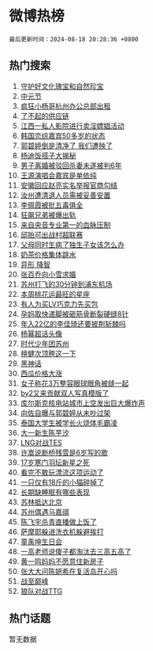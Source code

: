 # 微博热榜

`最后更新时间：2024-08-18 20:28:36 +0800`

## 热门搜索

1. [守护好文化瑰宝和自然珍宝](https://m.weibo.cn/search?containerid=100103type%3D1%26t%3D10%26q%3D%23%E5%AE%88%E6%8A%A4%E5%A5%BD%E6%96%87%E5%8C%96%E7%91%B0%E5%AE%9D%E5%92%8C%E8%87%AA%E7%84%B6%E7%8F%8D%E5%AE%9D%23&stream_entry_id=51&isnewpage=1&extparam=seat%3D1%26stream_entry_id%3D51%26c_type%3D51%26dgr%3D0%26cate%3D10103%26q%3D%2523%25E5%25AE%2588%25E6%258A%25A4%25E5%25A5%25BD%25E6%2596%2587%25E5%258C%2596%25E7%2591%25B0%25E5%25AE%259D%25E5%2592%258C%25E8%2587%25AA%25E7%2584%25B6%25E7%258F%258D%25E5%25AE%259D%2523%26pos%3D0%26filter_type%3Drealtimehot%26display_time%3D1723984115%26pre_seqid%3D1723984115466011227221)
1. [中元节](https://m.weibo.cn/search?containerid=100103type%3D1%26t%3D10%26q%3D%E4%B8%AD%E5%85%83%E8%8A%82&stream_entry_id=31&isnewpage=1&extparam=seat%3D1%26stream_entry_id%3D31%26band_rank%3D1%26dgr%3D0%26realpos%3D1%26pos%3D0%26filter_type%3Drealtimehot%26c_type%3D31%26lcate%3D5001%26q%3D%25E4%25B8%25AD%25E5%2585%2583%25E8%258A%2582%26cate%3D5001%26flag%3D16%26display_time%3D1723984115%26pre_seqid%3D1723984115466011227221)
1. [疯狂小杨哥杭州办公总部出租](https://m.weibo.cn/search?containerid=100103type%3D1%26t%3D10%26q%3D%23%E7%96%AF%E7%8B%82%E5%B0%8F%E6%9D%A8%E5%93%A5%E6%9D%AD%E5%B7%9E%E5%8A%9E%E5%85%AC%E6%80%BB%E9%83%A8%E5%87%BA%E7%A7%9F%23&stream_entry_id=31&isnewpage=1&extparam=seat%3D1%26stream_entry_id%3D31%26band_rank%3D2%26dgr%3D0%26realpos%3D2%26pos%3D1%26filter_type%3Drealtimehot%26c_type%3D31%26lcate%3D5001%26q%3D%2523%25E7%2596%25AF%25E7%258B%2582%25E5%25B0%258F%25E6%259D%25A8%25E5%2593%25A5%25E6%259D%25AD%25E5%25B7%259E%25E5%258A%259E%25E5%2585%25AC%25E6%2580%25BB%25E9%2583%25A8%25E5%2587%25BA%25E7%25A7%259F%2523%26cate%3D5001%26flag%3D2%26display_time%3D1723984115%26pre_seqid%3D1723984115466011227221)
1. [了不起的供应链](https://m.weibo.cn/search?containerid=100103type%3D1%26t%3D10%26q%3D%23%E4%BA%86%E4%B8%8D%E8%B5%B7%E7%9A%84%E4%BE%9B%E5%BA%94%E9%93%BE%23&stream_entry_id=31&isnewpage=1&extparam=seat%3D1%26stream_entry_id%3D31%26band_rank%3D3%26dgr%3D0%26realpos%3D3%26pos%3D2%26filter_type%3Drealtimehot%26c_type%3D31%26lcate%3D5001%26q%3D%2523%25E4%25BA%2586%25E4%25B8%258D%25E8%25B5%25B7%25E7%259A%2584%25E4%25BE%259B%25E5%25BA%2594%25E9%2593%25BE%2523%26cate%3D5001%26flag%3D0%26display_time%3D1723984115%26pre_seqid%3D1723984115466011227221)
1. [江西一私人影院进行卖淫嫖娼活动](https://m.weibo.cn/search?containerid=100103type%3D1%26t%3D10%26q%3D%23%E6%B1%9F%E8%A5%BF%E4%B8%80%E7%A7%81%E4%BA%BA%E5%BD%B1%E9%99%A2%E8%BF%9B%E8%A1%8C%E5%8D%96%E6%B7%AB%E5%AB%96%E5%A8%BC%E6%B4%BB%E5%8A%A8%23&stream_entry_id=31&isnewpage=1&extparam=seat%3D1%26stream_entry_id%3D31%26band_rank%3D4%26dgr%3D0%26realpos%3D4%26pos%3D3%26filter_type%3Drealtimehot%26c_type%3D31%26lcate%3D5001%26q%3D%2523%25E6%25B1%259F%25E8%25A5%25BF%25E4%25B8%2580%25E7%25A7%2581%25E4%25BA%25BA%25E5%25BD%25B1%25E9%2599%25A2%25E8%25BF%259B%25E8%25A1%258C%25E5%258D%2596%25E6%25B7%25AB%25E5%25AB%2596%25E5%25A8%25BC%25E6%25B4%25BB%25E5%258A%25A8%2523%26cate%3D5001%26flag%3D2%26display_time%3D1723984115%26pre_seqid%3D1723984115466011227221)
1. [韩国恋综嘉宾50多岁的状态](https://m.weibo.cn/search?containerid=100103type%3D1%26t%3D10%26q%3D%23%E9%9F%A9%E5%9B%BD%E6%81%8B%E7%BB%BC%E5%98%89%E5%AE%BE50%E5%A4%9A%E5%B2%81%E7%9A%84%E7%8A%B6%E6%80%81%23&stream_entry_id=31&isnewpage=1&extparam=seat%3D1%26stream_entry_id%3D31%26band_rank%3D5%26dgr%3D0%26realpos%3D5%26pos%3D4%26filter_type%3Drealtimehot%26c_type%3D31%26lcate%3D5001%26q%3D%2523%25E9%259F%25A9%25E5%259B%25BD%25E6%2581%258B%25E7%25BB%25BC%25E5%2598%2589%25E5%25AE%25BE50%25E5%25A4%259A%25E5%25B2%2581%25E7%259A%2584%25E7%258A%25B6%25E6%2580%2581%2523%26cate%3D5001%26flag%3D2%26display_time%3D1723984115%26pre_seqid%3D1723984115466011227221)
1. [郭碧婷倒是清净了 我们遭殃了](https://m.weibo.cn/search?containerid=100103type%3D1%26t%3D10%26q%3D%E9%83%AD%E7%A2%A7%E5%A9%B7%E5%80%92%E6%98%AF%E6%B8%85%E5%87%80%E4%BA%86+%E6%88%91%E4%BB%AC%E9%81%AD%E6%AE%83%E4%BA%86&stream_entry_id=31&isnewpage=1&extparam=seat%3D1%26stream_entry_id%3D31%26band_rank%3D6%26dgr%3D0%26realpos%3D6%26pos%3D5%26filter_type%3Drealtimehot%26c_type%3D31%26lcate%3D5001%26q%3D%25E9%2583%25AD%25E7%25A2%25A7%25E5%25A9%25B7%25E5%2580%2592%25E6%2598%25AF%25E6%25B8%2585%25E5%2587%2580%25E4%25BA%2586%2520%25E6%2588%2591%25E4%25BB%25AC%25E9%2581%25AD%25E6%25AE%2583%25E4%25BA%2586%26cate%3D5001%26flag%3D1%26display_time%3D1723984115%26pre_seqid%3D1723984115466011227221)
1. [杨迪饭搭子大揭秘](https://m.weibo.cn/search?containerid=100103type%3D1%26t%3D10%26q%3D%23%E6%9D%A8%E8%BF%AA%E9%A5%AD%E6%90%AD%E5%AD%90%E5%A4%A7%E6%8F%AD%E7%A7%98%23&stream_entry_id=31&isnewpage=1&extparam=seat%3D1%26stream_entry_id%3D31%26band_rank%3D7%26dgr%3D0%26adid%3D250651%26pos%3D6%26filter_type%3Drealtimehot%26c_type%3D31%26topic_ad%3D1%26cate%3D5001%26is_ad_pos%3D1%26q%3D%2523%25E6%259D%25A8%25E8%25BF%25AA%25E9%25A5%25AD%25E6%2590%25AD%25E5%25AD%2590%25E5%25A4%25A7%25E6%258F%25AD%25E7%25A7%2598%2523%26lcate%3D5001%26display_time%3D1723984115%26pre_seqid%3D1723984115466011227221)
1. [男子离婚被驳回杀妻未遂被判6年](https://m.weibo.cn/search?containerid=100103type%3D1%26t%3D10%26q%3D%23%E7%94%B7%E5%AD%90%E7%A6%BB%E5%A9%9A%E8%A2%AB%E9%A9%B3%E5%9B%9E%E6%9D%80%E5%A6%BB%E6%9C%AA%E9%81%82%E8%A2%AB%E5%88%A46%E5%B9%B4%23&stream_entry_id=31&isnewpage=1&extparam=seat%3D1%26stream_entry_id%3D31%26band_rank%3D7%26dgr%3D0%26realpos%3D7%26pos%3D7%26filter_type%3Drealtimehot%26c_type%3D31%26lcate%3D5001%26q%3D%2523%25E7%2594%25B7%25E5%25AD%2590%25E7%25A6%25BB%25E5%25A9%259A%25E8%25A2%25AB%25E9%25A9%25B3%25E5%259B%259E%25E6%259D%2580%25E5%25A6%25BB%25E6%259C%25AA%25E9%2581%2582%25E8%25A2%25AB%25E5%2588%25A46%25E5%25B9%25B4%2523%26cate%3D5001%26flag%3D0%26display_time%3D1723984115%26pre_seqid%3D1723984115466011227221)
1. [王源演唱会嘉宾是单依纯](https://m.weibo.cn/search?containerid=100103type%3D1%26t%3D10%26q%3D%23%E7%8E%8B%E6%BA%90%E6%BC%94%E5%94%B1%E4%BC%9A%E5%98%89%E5%AE%BE%E6%98%AF%E5%8D%95%E4%BE%9D%E7%BA%AF%23&stream_entry_id=31&isnewpage=1&extparam=seat%3D1%26stream_entry_id%3D31%26band_rank%3D8%26dgr%3D0%26realpos%3D8%26pos%3D8%26filter_type%3Drealtimehot%26c_type%3D31%26lcate%3D5001%26q%3D%2523%25E7%258E%258B%25E6%25BA%2590%25E6%25BC%2594%25E5%2594%25B1%25E4%25BC%259A%25E5%2598%2589%25E5%25AE%25BE%25E6%2598%25AF%25E5%258D%2595%25E4%25BE%259D%25E7%25BA%25AF%2523%26cate%3D5001%26flag%3D0%26display_time%3D1723984115%26pre_seqid%3D1723984115466011227221)
1. [安徽回应赵亮实名举报官商勾结](https://m.weibo.cn/search?containerid=100103type%3D1%26t%3D10%26q%3D%23%E5%AE%89%E5%BE%BD%E5%9B%9E%E5%BA%94%E8%B5%B5%E4%BA%AE%E5%AE%9E%E5%90%8D%E4%B8%BE%E6%8A%A5%E5%AE%98%E5%95%86%E5%8B%BE%E7%BB%93%23&stream_entry_id=31&isnewpage=1&extparam=seat%3D1%26stream_entry_id%3D31%26band_rank%3D9%26dgr%3D0%26realpos%3D9%26pos%3D9%26filter_type%3Drealtimehot%26c_type%3D31%26lcate%3D5001%26q%3D%2523%25E5%25AE%2589%25E5%25BE%25BD%25E5%259B%259E%25E5%25BA%2594%25E8%25B5%25B5%25E4%25BA%25AE%25E5%25AE%259E%25E5%2590%258D%25E4%25B8%25BE%25E6%258A%25A5%25E5%25AE%2598%25E5%2595%2586%25E5%258B%25BE%25E7%25BB%2593%2523%26cate%3D5001%26flag%3D1%26display_time%3D1723984115%26pre_seqid%3D1723984115466011227221)
1. [汝州遭清退人员需被妥善安置](https://m.weibo.cn/search?containerid=100103type%3D1%26t%3D10%26q%3D%23%E6%B1%9D%E5%B7%9E%E9%81%AD%E6%B8%85%E9%80%80%E4%BA%BA%E5%91%98%E9%9C%80%E8%A2%AB%E5%A6%A5%E5%96%84%E5%AE%89%E7%BD%AE%23&stream_entry_id=31&isnewpage=1&extparam=seat%3D1%26stream_entry_id%3D31%26band_rank%3D10%26dgr%3D0%26realpos%3D10%26pos%3D10%26filter_type%3Drealtimehot%26c_type%3D31%26lcate%3D5001%26q%3D%2523%25E6%25B1%259D%25E5%25B7%259E%25E9%2581%25AD%25E6%25B8%2585%25E9%2580%2580%25E4%25BA%25BA%25E5%2591%2598%25E9%259C%2580%25E8%25A2%25AB%25E5%25A6%25A5%25E5%2596%2584%25E5%25AE%2589%25E7%25BD%25AE%2523%26cate%3D5001%26flag%3D1%26display_time%3D1723984115%26pre_seqid%3D1723984115466011227221)
1. [李佩霞被批五毒俱全](https://m.weibo.cn/search?containerid=100103type%3D1%26t%3D10%26q%3D%23%E6%9D%8E%E4%BD%A9%E9%9C%9E%E8%A2%AB%E6%89%B9%E4%BA%94%E6%AF%92%E4%BF%B1%E5%85%A8%23&stream_entry_id=31&isnewpage=1&extparam=seat%3D1%26stream_entry_id%3D31%26band_rank%3D11%26dgr%3D0%26realpos%3D11%26pos%3D11%26filter_type%3Drealtimehot%26c_type%3D31%26lcate%3D5001%26q%3D%2523%25E6%259D%258E%25E4%25BD%25A9%25E9%259C%259E%25E8%25A2%25AB%25E6%2589%25B9%25E4%25BA%2594%25E6%25AF%2592%25E4%25BF%25B1%25E5%2585%25A8%2523%26cate%3D5001%26flag%3D1%26display_time%3D1723984115%26pre_seqid%3D1723984115466011227221)
1. [狂飙兄弟被爆出轨](https://m.weibo.cn/search?containerid=100103type%3D1%26t%3D10%26q%3D%23%E7%8B%82%E9%A3%99%E5%85%84%E5%BC%9F%E8%A2%AB%E7%88%86%E5%87%BA%E8%BD%A8%23&stream_entry_id=31&isnewpage=1&extparam=seat%3D1%26stream_entry_id%3D31%26band_rank%3D12%26dgr%3D0%26realpos%3D12%26pos%3D12%26filter_type%3Drealtimehot%26c_type%3D31%26lcate%3D5001%26q%3D%2523%25E7%258B%2582%25E9%25A3%2599%25E5%2585%2584%25E5%25BC%259F%25E8%25A2%25AB%25E7%2588%2586%25E5%2587%25BA%25E8%25BD%25A8%2523%26cate%3D5001%26flag%3D2%26display_time%3D1723984115%26pre_seqid%3D1723984115466011227221)
1. [来自央音专业第一的血脉压制](https://m.weibo.cn/search?containerid=100103type%3D1%26t%3D10%26q%3D%E6%9D%A5%E8%87%AA%E5%A4%AE%E9%9F%B3%E4%B8%93%E4%B8%9A%E7%AC%AC%E4%B8%80%E7%9A%84%E8%A1%80%E8%84%89%E5%8E%8B%E5%88%B6&stream_entry_id=31&isnewpage=1&extparam=seat%3D1%26stream_entry_id%3D31%26band_rank%3D13%26dgr%3D0%26realpos%3D13%26pos%3D13%26filter_type%3Drealtimehot%26c_type%3D31%26lcate%3D5001%26q%3D%25E6%259D%25A5%25E8%2587%25AA%25E5%25A4%25AE%25E9%259F%25B3%25E4%25B8%2593%25E4%25B8%259A%25E7%25AC%25AC%25E4%25B8%2580%25E7%259A%2584%25E8%25A1%2580%25E8%2584%2589%25E5%258E%258B%25E5%2588%25B6%26cate%3D5001%26flag%3D0%26display_time%3D1723984115%26pre_seqid%3D1723984115466011227221)
1. [邱贻可出战村超联赛](https://m.weibo.cn/search?containerid=100103type%3D1%26t%3D10%26q%3D%23%E9%82%B1%E8%B4%BB%E5%8F%AF%E5%87%BA%E6%88%98%E6%9D%91%E8%B6%85%E8%81%94%E8%B5%9B%23&stream_entry_id=31&isnewpage=1&extparam=seat%3D1%26stream_entry_id%3D31%26band_rank%3D14%26dgr%3D0%26realpos%3D14%26pos%3D14%26filter_type%3Drealtimehot%26c_type%3D31%26lcate%3D5001%26q%3D%2523%25E9%2582%25B1%25E8%25B4%25BB%25E5%258F%25AF%25E5%2587%25BA%25E6%2588%2598%25E6%259D%2591%25E8%25B6%2585%25E8%2581%2594%25E8%25B5%259B%2523%26cate%3D5001%26flag%3D1%26display_time%3D1723984115%26pre_seqid%3D1723984115466011227221)
1. [父母同时生病了独生子女该怎么办](https://m.weibo.cn/search?containerid=100103type%3D1%26t%3D10%26q%3D%23%E7%88%B6%E6%AF%8D%E5%90%8C%E6%97%B6%E7%94%9F%E7%97%85%E4%BA%86%E7%8B%AC%E7%94%9F%E5%AD%90%E5%A5%B3%E8%AF%A5%E6%80%8E%E4%B9%88%E5%8A%9E%23&stream_entry_id=31&isnewpage=1&extparam=seat%3D1%26stream_entry_id%3D31%26band_rank%3D15%26dgr%3D0%26realpos%3D15%26pos%3D15%26filter_type%3Drealtimehot%26c_type%3D31%26lcate%3D5001%26q%3D%2523%25E7%2588%25B6%25E6%25AF%258D%25E5%2590%258C%25E6%2597%25B6%25E7%2594%259F%25E7%2597%2585%25E4%25BA%2586%25E7%258B%25AC%25E7%2594%259F%25E5%25AD%2590%25E5%25A5%25B3%25E8%25AF%25A5%25E6%2580%258E%25E4%25B9%2588%25E5%258A%259E%2523%26cate%3D5001%26flag%3D1%26display_time%3D1723984115%26pre_seqid%3D1723984115466011227221)
1. [奶茶价格集体跳水](https://m.weibo.cn/search?containerid=100103type%3D1%26t%3D10%26q%3D%23%E5%A5%B6%E8%8C%B6%E4%BB%B7%E6%A0%BC%E9%9B%86%E4%BD%93%E8%B7%B3%E6%B0%B4%23&stream_entry_id=31&isnewpage=1&extparam=seat%3D1%26stream_entry_id%3D31%26band_rank%3D16%26dgr%3D0%26realpos%3D16%26pos%3D16%26filter_type%3Drealtimehot%26c_type%3D31%26lcate%3D5001%26q%3D%2523%25E5%25A5%25B6%25E8%258C%25B6%25E4%25BB%25B7%25E6%25A0%25BC%25E9%259B%2586%25E4%25BD%2593%25E8%25B7%25B3%25E6%25B0%25B4%2523%26cate%3D5001%26flag%3D0%26display_time%3D1723984115%26pre_seqid%3D1723984115466011227221)
1. [异形 降智](https://m.weibo.cn/search?containerid=100103type%3D1%26t%3D10%26q%3D%E5%BC%82%E5%BD%A2+%E9%99%8D%E6%99%BA&stream_entry_id=31&isnewpage=1&extparam=seat%3D1%26stream_entry_id%3D31%26band_rank%3D17%26dgr%3D0%26realpos%3D17%26pos%3D17%26filter_type%3Drealtimehot%26c_type%3D31%26lcate%3D5001%26q%3D%25E5%25BC%2582%25E5%25BD%25A2%2520%25E9%2599%258D%25E6%2599%25BA%26cate%3D5001%26flag%3D1%26display_time%3D1723984115%26pre_seqid%3D1723984115466011227221)
1. [张百乔向小雪求婚](https://m.weibo.cn/search?containerid=100103type%3D1%26t%3D10%26q%3D%23%E5%BC%A0%E7%99%BE%E4%B9%94%E5%90%91%E5%B0%8F%E9%9B%AA%E6%B1%82%E5%A9%9A%23&stream_entry_id=31&isnewpage=1&extparam=seat%3D1%26stream_entry_id%3D31%26band_rank%3D18%26dgr%3D0%26realpos%3D18%26pos%3D18%26filter_type%3Drealtimehot%26c_type%3D31%26lcate%3D5001%26q%3D%2523%25E5%25BC%25A0%25E7%2599%25BE%25E4%25B9%2594%25E5%2590%2591%25E5%25B0%258F%25E9%259B%25AA%25E6%25B1%2582%25E5%25A9%259A%2523%26cate%3D5001%26flag%3D2%26display_time%3D1723984115%26pre_seqid%3D1723984115466011227221)
1. [苏州打飞的30分钟到浦东机场](https://m.weibo.cn/search?containerid=100103type%3D1%26t%3D10%26q%3D%23%E8%8B%8F%E5%B7%9E%E6%89%93%E9%A3%9E%E7%9A%8430%E5%88%86%E9%92%9F%E5%88%B0%E6%B5%A6%E4%B8%9C%E6%9C%BA%E5%9C%BA%23&stream_entry_id=31&isnewpage=1&extparam=seat%3D1%26stream_entry_id%3D31%26band_rank%3D19%26dgr%3D0%26realpos%3D19%26pos%3D19%26filter_type%3Drealtimehot%26c_type%3D31%26lcate%3D5001%26q%3D%2523%25E8%258B%258F%25E5%25B7%259E%25E6%2589%2593%25E9%25A3%259E%25E7%259A%258430%25E5%2588%2586%25E9%2592%259F%25E5%2588%25B0%25E6%25B5%25A6%25E4%25B8%259C%25E6%259C%25BA%25E5%259C%25BA%2523%26cate%3D5001%26flag%3D1%26display_time%3D1723984115%26pre_seqid%3D1723984115466011227221)
1. [本周桃花运最旺的星座](https://m.weibo.cn/search?containerid=100103type%3D1%26t%3D10%26q%3D%E6%9C%AC%E5%91%A8%E6%A1%83%E8%8A%B1%E8%BF%90%E6%9C%80%E6%97%BA%E7%9A%84%E6%98%9F%E5%BA%A7&stream_entry_id=31&isnewpage=1&extparam=seat%3D1%26stream_entry_id%3D31%26band_rank%3D20%26dgr%3D0%26realpos%3D20%26pos%3D20%26filter_type%3Drealtimehot%26c_type%3D31%26lcate%3D5001%26q%3D%25E6%259C%25AC%25E5%2591%25A8%25E6%25A1%2583%25E8%258A%25B1%25E8%25BF%2590%25E6%259C%2580%25E6%2597%25BA%25E7%259A%2584%25E6%2598%259F%25E5%25BA%25A7%26cate%3D5001%26flag%3D0%26display_time%3D1723984115%26pre_seqid%3D1723984115466011227221)
1. [有人为买LV巧克力先买包](https://m.weibo.cn/search?containerid=100103type%3D1%26t%3D10%26q%3D%23%E6%9C%89%E4%BA%BA%E4%B8%BA%E4%B9%B0LV%E5%B7%A7%E5%85%8B%E5%8A%9B%E5%85%88%E4%B9%B0%E5%8C%85%23&stream_entry_id=31&isnewpage=1&extparam=seat%3D1%26stream_entry_id%3D31%26band_rank%3D21%26dgr%3D0%26realpos%3D21%26pos%3D21%26filter_type%3Drealtimehot%26c_type%3D31%26lcate%3D5001%26q%3D%2523%25E6%259C%2589%25E4%25BA%25BA%25E4%25B8%25BA%25E4%25B9%25B0LV%25E5%25B7%25A7%25E5%2585%258B%25E5%258A%259B%25E5%2585%2588%25E4%25B9%25B0%25E5%258C%2585%2523%26cate%3D5001%26flag%3D0%26display_time%3D1723984115%26pre_seqid%3D1723984115466011227221)
1. [孕妈取快递脚被砸筋骨断裂硬缝8针](https://m.weibo.cn/search?containerid=100103type%3D1%26t%3D10%26q%3D%23%E5%AD%95%E5%A6%88%E5%8F%96%E5%BF%AB%E9%80%92%E8%84%9A%E8%A2%AB%E7%A0%B8%E7%AD%8B%E9%AA%A8%E6%96%AD%E8%A3%82%E7%A1%AC%E7%BC%9D8%E9%92%88%23&stream_entry_id=31&isnewpage=1&extparam=seat%3D1%26stream_entry_id%3D31%26band_rank%3D22%26dgr%3D0%26realpos%3D22%26pos%3D22%26filter_type%3Drealtimehot%26c_type%3D31%26lcate%3D5001%26q%3D%2523%25E5%25AD%2595%25E5%25A6%2588%25E5%258F%2596%25E5%25BF%25AB%25E9%2580%2592%25E8%2584%259A%25E8%25A2%25AB%25E7%25A0%25B8%25E7%25AD%258B%25E9%25AA%25A8%25E6%2596%25AD%25E8%25A3%2582%25E7%25A1%25AC%25E7%25BC%259D8%25E9%2592%2588%2523%26cate%3D5001%26flag%3D2%26display_time%3D1723984115%26pre_seqid%3D1723984115466011227221)
1. [年入22亿的李佳琦还要披荆斩棘吗](https://m.weibo.cn/search?containerid=100103type%3D1%26t%3D10%26q%3D%23%E5%B9%B4%E5%85%A522%E4%BA%BF%E7%9A%84%E6%9D%8E%E4%BD%B3%E7%90%A6%E8%BF%98%E8%A6%81%E6%8A%AB%E8%8D%86%E6%96%A9%E6%A3%98%E5%90%97%23&stream_entry_id=31&isnewpage=1&extparam=seat%3D1%26stream_entry_id%3D31%26band_rank%3D23%26dgr%3D0%26realpos%3D23%26pos%3D23%26filter_type%3Drealtimehot%26c_type%3D31%26lcate%3D5001%26q%3D%2523%25E5%25B9%25B4%25E5%2585%25A522%25E4%25BA%25BF%25E7%259A%2584%25E6%259D%258E%25E4%25BD%25B3%25E7%2590%25A6%25E8%25BF%2598%25E8%25A6%2581%25E6%258A%25AB%25E8%258D%2586%25E6%2596%25A9%25E6%25A3%2598%25E5%2590%2597%2523%26cate%3D5001%26flag%3D0%26display_time%3D1723984115%26pre_seqid%3D1723984115466011227221)
1. [杨幂超话头像](https://m.weibo.cn/search?containerid=100103type%3D1%26t%3D10%26q%3D%E6%9D%A8%E5%B9%82%E8%B6%85%E8%AF%9D%E5%A4%B4%E5%83%8F&stream_entry_id=31&isnewpage=1&extparam=seat%3D1%26stream_entry_id%3D31%26band_rank%3D24%26dgr%3D0%26realpos%3D24%26pos%3D24%26filter_type%3Drealtimehot%26c_type%3D31%26lcate%3D5001%26q%3D%25E6%259D%25A8%25E5%25B9%2582%25E8%25B6%2585%25E8%25AF%259D%25E5%25A4%25B4%25E5%2583%258F%26cate%3D5001%26flag%3D0%26display_time%3D1723984115%26pre_seqid%3D1723984115466011227221)
1. [时代少年团苏州](https://m.weibo.cn/search?containerid=100103type%3D1%26t%3D10%26q%3D%E6%97%B6%E4%BB%A3%E5%B0%91%E5%B9%B4%E5%9B%A2%E8%8B%8F%E5%B7%9E&stream_entry_id=31&isnewpage=1&extparam=seat%3D1%26stream_entry_id%3D31%26band_rank%3D25%26dgr%3D0%26realpos%3D25%26pos%3D25%26filter_type%3Drealtimehot%26c_type%3D31%26lcate%3D5001%26q%3D%25E6%2597%25B6%25E4%25BB%25A3%25E5%25B0%2591%25E5%25B9%25B4%25E5%259B%25A2%25E8%258B%258F%25E5%25B7%259E%26cate%3D5001%26flag%3D0%26display_time%3D1723984115%26pre_seqid%3D1723984115466011227221)
1. [檀健次顶胯这一下](https://m.weibo.cn/search?containerid=100103type%3D1%26t%3D10%26q%3D%E6%AA%80%E5%81%A5%E6%AC%A1%E9%A1%B6%E8%83%AF%E8%BF%99%E4%B8%80%E4%B8%8B&stream_entry_id=31&isnewpage=1&extparam=seat%3D1%26stream_entry_id%3D31%26band_rank%3D26%26dgr%3D0%26realpos%3D26%26pos%3D26%26filter_type%3Drealtimehot%26c_type%3D31%26lcate%3D5001%26q%3D%25E6%25AA%2580%25E5%2581%25A5%25E6%25AC%25A1%25E9%25A1%25B6%25E8%2583%25AF%25E8%25BF%2599%25E4%25B8%2580%25E4%25B8%258B%26cate%3D5001%26flag%3D0%26display_time%3D1723984115%26pre_seqid%3D1723984115466011227221)
1. [黑神话](https://m.weibo.cn/search?containerid=100103type%3D1%26t%3D10%26q%3D%E9%BB%91%E7%A5%9E%E8%AF%9D&stream_entry_id=31&isnewpage=1&extparam=seat%3D1%26stream_entry_id%3D31%26band_rank%3D27%26dgr%3D0%26realpos%3D27%26pos%3D27%26filter_type%3Drealtimehot%26c_type%3D31%26lcate%3D5001%26q%3D%25E9%25BB%2591%25E7%25A5%259E%25E8%25AF%259D%26cate%3D5001%26flag%3D1%26display_time%3D1723984115%26pre_seqid%3D1723984115466011227221)
1. [西瓜价格大涨](https://m.weibo.cn/search?containerid=100103type%3D1%26t%3D10%26q%3D%23%E8%A5%BF%E7%93%9C%E4%BB%B7%E6%A0%BC%E5%A4%A7%E6%B6%A8%23&stream_entry_id=31&isnewpage=1&extparam=seat%3D1%26stream_entry_id%3D31%26band_rank%3D28%26dgr%3D0%26realpos%3D28%26pos%3D28%26filter_type%3Drealtimehot%26c_type%3D31%26lcate%3D5001%26q%3D%2523%25E8%25A5%25BF%25E7%2593%259C%25E4%25BB%25B7%25E6%25A0%25BC%25E5%25A4%25A7%25E6%25B6%25A8%2523%26cate%3D5001%26flag%3D1%26display_time%3D1723984115%26pre_seqid%3D1723984115466011227221)
1. [女子称花3万整容眼球眼角被缝一起](https://m.weibo.cn/search?containerid=100103type%3D1%26t%3D10%26q%3D%23%E5%A5%B3%E5%AD%90%E7%A7%B0%E8%8A%B13%E4%B8%87%E6%95%B4%E5%AE%B9%E7%9C%BC%E7%90%83%E7%9C%BC%E8%A7%92%E8%A2%AB%E7%BC%9D%E4%B8%80%E8%B5%B7%23&stream_entry_id=31&isnewpage=1&extparam=seat%3D1%26stream_entry_id%3D31%26band_rank%3D29%26dgr%3D0%26realpos%3D29%26pos%3D29%26filter_type%3Drealtimehot%26c_type%3D31%26lcate%3D5001%26q%3D%2523%25E5%25A5%25B3%25E5%25AD%2590%25E7%25A7%25B0%25E8%258A%25B13%25E4%25B8%2587%25E6%2595%25B4%25E5%25AE%25B9%25E7%259C%25BC%25E7%2590%2583%25E7%259C%25BC%25E8%25A7%2592%25E8%25A2%25AB%25E7%25BC%259D%25E4%25B8%2580%25E8%25B5%25B7%2523%26cate%3D5001%26flag%3D0%26display_time%3D1723984115%26pre_seqid%3D1723984115466011227221)
1. [by2又来贡献双人写真模版了](https://m.weibo.cn/search?containerid=100103type%3D1%26t%3D10%26q%3D%23by2%E5%8F%88%E6%9D%A5%E8%B4%A1%E7%8C%AE%E5%8F%8C%E4%BA%BA%E5%86%99%E7%9C%9F%E6%A8%A1%E7%89%88%E4%BA%86%23&stream_entry_id=31&isnewpage=1&extparam=seat%3D1%26stream_entry_id%3D31%26band_rank%3D30%26dgr%3D0%26realpos%3D30%26pos%3D30%26filter_type%3Drealtimehot%26c_type%3D31%26lcate%3D5001%26q%3D%2523by2%25E5%258F%2588%25E6%259D%25A5%25E8%25B4%25A1%25E7%258C%25AE%25E5%258F%258C%25E4%25BA%25BA%25E5%2586%2599%25E7%259C%259F%25E6%25A8%25A1%25E7%2589%2588%25E4%25BA%2586%2523%26cate%3D5001%26flag%3D1%26display_time%3D1723984115%26pre_seqid%3D1723984115466011227221)
1. [库尔斯克核电站城市上空发出巨大爆炸声](https://m.weibo.cn/search?containerid=100103type%3D1%26t%3D10%26q%3D%23%E5%BA%93%E5%B0%94%E6%96%AF%E5%85%8B%E6%A0%B8%E7%94%B5%E7%AB%99%E5%9F%8E%E5%B8%82%E4%B8%8A%E7%A9%BA%E5%8F%91%E5%87%BA%E5%B7%A8%E5%A4%A7%E7%88%86%E7%82%B8%E5%A3%B0%23&stream_entry_id=31&isnewpage=1&extparam=seat%3D1%26stream_entry_id%3D31%26band_rank%3D31%26dgr%3D0%26realpos%3D31%26pos%3D31%26filter_type%3Drealtimehot%26c_type%3D31%26lcate%3D5001%26q%3D%2523%25E5%25BA%2593%25E5%25B0%2594%25E6%2596%25AF%25E5%2585%258B%25E6%25A0%25B8%25E7%2594%25B5%25E7%25AB%2599%25E5%259F%258E%25E5%25B8%2582%25E4%25B8%258A%25E7%25A9%25BA%25E5%258F%2591%25E5%2587%25BA%25E5%25B7%25A8%25E5%25A4%25A7%25E7%2588%2586%25E7%2582%25B8%25E5%25A3%25B0%2523%26cate%3D5001%26flag%3D0%26display_time%3D1723984115%26pre_seqid%3D1723984115466011227221)
1. [向佐自曝与郭碧婷从未吵过架](https://m.weibo.cn/search?containerid=100103type%3D1%26t%3D10%26q%3D%23%E5%90%91%E4%BD%90%E8%87%AA%E6%9B%9D%E4%B8%8E%E9%83%AD%E7%A2%A7%E5%A9%B7%E4%BB%8E%E6%9C%AA%E5%90%B5%E8%BF%87%E6%9E%B6%23&stream_entry_id=31&isnewpage=1&extparam=seat%3D1%26stream_entry_id%3D31%26band_rank%3D32%26dgr%3D0%26realpos%3D32%26pos%3D32%26filter_type%3Drealtimehot%26c_type%3D31%26lcate%3D5001%26q%3D%2523%25E5%2590%2591%25E4%25BD%2590%25E8%2587%25AA%25E6%259B%259D%25E4%25B8%258E%25E9%2583%25AD%25E7%25A2%25A7%25E5%25A9%25B7%25E4%25BB%258E%25E6%259C%25AA%25E5%2590%25B5%25E8%25BF%2587%25E6%259E%25B6%2523%26cate%3D5001%26flag%3D0%26display_time%3D1723984115%26pre_seqid%3D1723984115466011227221)
1. [泰国大学生被学长火烧体毛霸凌](https://m.weibo.cn/search?containerid=100103type%3D1%26t%3D10%26q%3D%23%E6%B3%B0%E5%9B%BD%E5%A4%A7%E5%AD%A6%E7%94%9F%E8%A2%AB%E5%AD%A6%E9%95%BF%E7%81%AB%E7%83%A7%E4%BD%93%E6%AF%9B%E9%9C%B8%E5%87%8C%23&stream_entry_id=31&isnewpage=1&extparam=seat%3D1%26stream_entry_id%3D31%26band_rank%3D33%26dgr%3D0%26realpos%3D33%26pos%3D33%26filter_type%3Drealtimehot%26c_type%3D31%26lcate%3D5001%26q%3D%2523%25E6%25B3%25B0%25E5%259B%25BD%25E5%25A4%25A7%25E5%25AD%25A6%25E7%2594%259F%25E8%25A2%25AB%25E5%25AD%25A6%25E9%2595%25BF%25E7%2581%25AB%25E7%2583%25A7%25E4%25BD%2593%25E6%25AF%259B%25E9%259C%25B8%25E5%2587%258C%2523%26cate%3D5001%26flag%3D0%26display_time%3D1723984115%26pre_seqid%3D1723984115466011227221)
1. [大一新生陈芋汐](https://m.weibo.cn/search?containerid=100103type%3D1%26t%3D10%26q%3D%E5%A4%A7%E4%B8%80%E6%96%B0%E7%94%9F%E9%99%88%E8%8A%8B%E6%B1%90&stream_entry_id=31&isnewpage=1&extparam=seat%3D1%26stream_entry_id%3D31%26band_rank%3D34%26dgr%3D0%26realpos%3D34%26pos%3D34%26filter_type%3Drealtimehot%26c_type%3D31%26lcate%3D5001%26q%3D%25E5%25A4%25A7%25E4%25B8%2580%25E6%2596%25B0%25E7%2594%259F%25E9%2599%2588%25E8%258A%258B%25E6%25B1%2590%26cate%3D5001%26flag%3D0%26display_time%3D1723984115%26pre_seqid%3D1723984115466011227221)
1. [LNG对战TES](https://m.weibo.cn/search?containerid=100103type%3D1%26t%3D10%26q%3D%23LNG%E5%AF%B9%E6%88%98TES%23&stream_entry_id=31&isnewpage=1&extparam=seat%3D1%26stream_entry_id%3D31%26band_rank%3D35%26dgr%3D0%26realpos%3D35%26pos%3D35%26filter_type%3Drealtimehot%26c_type%3D31%26lcate%3D5001%26q%3D%2523LNG%25E5%25AF%25B9%25E6%2588%2598TES%2523%26cate%3D5001%26flag%3D1%26display_time%3D1723984115%26pre_seqid%3D1723984115466011227221)
1. [许嵩说断桥残雪是6岁写的歌](https://m.weibo.cn/search?containerid=100103type%3D1%26t%3D10%26q%3D%23%E8%AE%B8%E5%B5%A9%E8%AF%B4%E6%96%AD%E6%A1%A5%E6%AE%8B%E9%9B%AA%E6%98%AF6%E5%B2%81%E5%86%99%E7%9A%84%E6%AD%8C%23&stream_entry_id=31&isnewpage=1&extparam=seat%3D1%26stream_entry_id%3D31%26band_rank%3D36%26dgr%3D0%26realpos%3D36%26pos%3D36%26filter_type%3Drealtimehot%26c_type%3D31%26lcate%3D5001%26q%3D%2523%25E8%25AE%25B8%25E5%25B5%25A9%25E8%25AF%25B4%25E6%2596%25AD%25E6%25A1%25A5%25E6%25AE%258B%25E9%259B%25AA%25E6%2598%25AF6%25E5%25B2%2581%25E5%2586%2599%25E7%259A%2584%25E6%25AD%258C%2523%26cate%3D5001%26flag%3D0%26display_time%3D1723984115%26pre_seqid%3D1723984115466011227221)
1. [17岁寒门羽坛新星之死](https://m.weibo.cn/search?containerid=100103type%3D1%26t%3D10%26q%3D%2317%E5%B2%81%E5%AF%92%E9%97%A8%E7%BE%BD%E5%9D%9B%E6%96%B0%E6%98%9F%E4%B9%8B%E6%AD%BB%23&stream_entry_id=31&isnewpage=1&extparam=seat%3D1%26stream_entry_id%3D31%26band_rank%3D37%26dgr%3D0%26realpos%3D37%26pos%3D37%26filter_type%3Drealtimehot%26c_type%3D31%26lcate%3D5001%26q%3D%252317%25E5%25B2%2581%25E5%25AF%2592%25E9%2597%25A8%25E7%25BE%25BD%25E5%259D%259B%25E6%2596%25B0%25E6%2598%259F%25E4%25B9%258B%25E6%25AD%25BB%2523%26cate%3D5001%26flag%3D1%26display_time%3D1723984115%26pre_seqid%3D1723984115466011227221)
1. [看完不敢玩漂流这项运动了](https://m.weibo.cn/search?containerid=100103type%3D1%26t%3D10%26q%3D%E7%9C%8B%E5%AE%8C%E4%B8%8D%E6%95%A2%E7%8E%A9%E6%BC%82%E6%B5%81%E8%BF%99%E9%A1%B9%E8%BF%90%E5%8A%A8%E4%BA%86&stream_entry_id=31&isnewpage=1&extparam=seat%3D1%26stream_entry_id%3D31%26band_rank%3D38%26dgr%3D0%26realpos%3D38%26pos%3D38%26filter_type%3Drealtimehot%26c_type%3D31%26lcate%3D5001%26q%3D%25E7%259C%258B%25E5%25AE%258C%25E4%25B8%258D%25E6%2595%25A2%25E7%258E%25A9%25E6%25BC%2582%25E6%25B5%2581%25E8%25BF%2599%25E9%25A1%25B9%25E8%25BF%2590%25E5%258A%25A8%25E4%25BA%2586%26cate%3D5001%26flag%3D1%26display_time%3D1723984115%26pre_seqid%3D1723984115466011227221)
1. [一只仅有18斤的小猫碎掉了](https://m.weibo.cn/search?containerid=100103type%3D1%26t%3D10%26q%3D%23%E4%B8%80%E5%8F%AA%E4%BB%85%E6%9C%8918%E6%96%A4%E7%9A%84%E5%B0%8F%E7%8C%AB%E7%A2%8E%E6%8E%89%E4%BA%86%23&stream_entry_id=31&isnewpage=1&extparam=seat%3D1%26stream_entry_id%3D31%26band_rank%3D39%26dgr%3D0%26realpos%3D39%26pos%3D39%26filter_type%3Drealtimehot%26c_type%3D31%26lcate%3D5001%26q%3D%2523%25E4%25B8%2580%25E5%258F%25AA%25E4%25BB%2585%25E6%259C%258918%25E6%2596%25A4%25E7%259A%2584%25E5%25B0%258F%25E7%258C%25AB%25E7%25A2%258E%25E6%258E%2589%25E4%25BA%2586%2523%26cate%3D5001%26flag%3D0%26display_time%3D1723984115%26pre_seqid%3D1723984115466011227221)
1. [长期缺睡眠有哪些表现](https://m.weibo.cn/search?containerid=100103type%3D1%26t%3D10%26q%3D%E9%95%BF%E6%9C%9F%E7%BC%BA%E7%9D%A1%E7%9C%A0%E6%9C%89%E5%93%AA%E4%BA%9B%E8%A1%A8%E7%8E%B0&stream_entry_id=31&isnewpage=1&extparam=seat%3D1%26stream_entry_id%3D31%26band_rank%3D40%26dgr%3D0%26realpos%3D40%26pos%3D40%26filter_type%3Drealtimehot%26c_type%3D31%26lcate%3D5001%26q%3D%25E9%2595%25BF%25E6%259C%259F%25E7%25BC%25BA%25E7%259D%25A1%25E7%259C%25A0%25E6%259C%2589%25E5%2593%25AA%25E4%25BA%259B%25E8%25A1%25A8%25E7%258E%25B0%26cate%3D5001%26flag%3D0%26display_time%3D1723984115%26pre_seqid%3D1723984115466011227221)
1. [苏林抵达北京](https://m.weibo.cn/search?containerid=100103type%3D1%26t%3D10%26q%3D%23%E8%8B%8F%E6%9E%97%E6%8A%B5%E8%BE%BE%E5%8C%97%E4%BA%AC%23&stream_entry_id=31&isnewpage=1&extparam=seat%3D1%26stream_entry_id%3D31%26band_rank%3D41%26dgr%3D0%26realpos%3D41%26pos%3D41%26filter_type%3Drealtimehot%26c_type%3D31%26lcate%3D5001%26q%3D%2523%25E8%258B%258F%25E6%259E%2597%25E6%258A%25B5%25E8%25BE%25BE%25E5%258C%2597%25E4%25BA%25AC%2523%26cate%3D5001%26flag%3D1%26display_time%3D1723984115%26pre_seqid%3D1723984115466011227221)
1. [苏州偶遇马嘉祺](https://m.weibo.cn/search?containerid=100103type%3D1%26t%3D10%26q%3D%23%E8%8B%8F%E5%B7%9E%E5%81%B6%E9%81%87%E9%A9%AC%E5%98%89%E7%A5%BA%23&stream_entry_id=31&isnewpage=1&extparam=seat%3D1%26stream_entry_id%3D31%26band_rank%3D42%26dgr%3D0%26realpos%3D42%26pos%3D42%26filter_type%3Drealtimehot%26c_type%3D31%26lcate%3D5001%26q%3D%2523%25E8%258B%258F%25E5%25B7%259E%25E5%2581%25B6%25E9%2581%2587%25E9%25A9%25AC%25E5%2598%2589%25E7%25A5%25BA%2523%26cate%3D5001%26flag%3D1%26display_time%3D1723984115%26pre_seqid%3D1723984115466011227221)
1. [陈飞宇杀青直播做上饭了](https://m.weibo.cn/search?containerid=100103type%3D1%26t%3D10%26q%3D%E9%99%88%E9%A3%9E%E5%AE%87%E6%9D%80%E9%9D%92%E7%9B%B4%E6%92%AD%E5%81%9A%E4%B8%8A%E9%A5%AD%E4%BA%86&stream_entry_id=31&isnewpage=1&extparam=seat%3D1%26stream_entry_id%3D31%26band_rank%3D43%26dgr%3D0%26realpos%3D43%26pos%3D43%26filter_type%3Drealtimehot%26c_type%3D31%26lcate%3D5001%26q%3D%25E9%2599%2588%25E9%25A3%259E%25E5%25AE%2587%25E6%259D%2580%25E9%259D%2592%25E7%259B%25B4%25E6%2592%25AD%25E5%2581%259A%25E4%25B8%258A%25E9%25A5%25AD%25E4%25BA%2586%26cate%3D5001%26flag%3D1%26display_time%3D1723984115%26pre_seqid%3D1723984115466011227221)
1. [萨摩耶躲进洗衣机躲避挨打](https://m.weibo.cn/search?containerid=100103type%3D1%26t%3D10%26q%3D%E8%90%A8%E6%91%A9%E8%80%B6%E8%BA%B2%E8%BF%9B%E6%B4%97%E8%A1%A3%E6%9C%BA%E8%BA%B2%E9%81%BF%E6%8C%A8%E6%89%93&stream_entry_id=31&isnewpage=1&extparam=seat%3D1%26stream_entry_id%3D31%26band_rank%3D44%26dgr%3D0%26realpos%3D44%26pos%3D44%26filter_type%3Drealtimehot%26c_type%3D31%26lcate%3D5001%26q%3D%25E8%2590%25A8%25E6%2591%25A9%25E8%2580%25B6%25E8%25BA%25B2%25E8%25BF%259B%25E6%25B4%2597%25E8%25A1%25A3%25E6%259C%25BA%25E8%25BA%25B2%25E9%2581%25BF%25E6%258C%25A8%25E6%2589%2593%26cate%3D5001%26flag%3D0%26display_time%3D1723984115%26pre_seqid%3D1723984115466011227221)
1. [童禹坤生日会](https://m.weibo.cn/search?containerid=100103type%3D1%26t%3D10%26q%3D%E7%AB%A5%E7%A6%B9%E5%9D%A4%E7%94%9F%E6%97%A5%E4%BC%9A&stream_entry_id=31&isnewpage=1&extparam=seat%3D1%26stream_entry_id%3D31%26band_rank%3D45%26dgr%3D0%26realpos%3D45%26pos%3D45%26filter_type%3Drealtimehot%26c_type%3D31%26lcate%3D5001%26q%3D%25E7%25AB%25A5%25E7%25A6%25B9%25E5%259D%25A4%25E7%2594%259F%25E6%2597%25A5%25E4%25BC%259A%26cate%3D5001%26flag%3D0%26display_time%3D1723984115%26pre_seqid%3D1723984115466011227221)
1. [一高老师说傻子都淘汰去三高五高了](https://m.weibo.cn/search?containerid=100103type%3D1%26t%3D10%26q%3D%23%E4%B8%80%E9%AB%98%E8%80%81%E5%B8%88%E8%AF%B4%E5%82%BB%E5%AD%90%E9%83%BD%E6%B7%98%E6%B1%B0%E5%8E%BB%E4%B8%89%E9%AB%98%E4%BA%94%E9%AB%98%E4%BA%86%23&stream_entry_id=31&isnewpage=1&extparam=seat%3D1%26stream_entry_id%3D31%26band_rank%3D46%26dgr%3D0%26realpos%3D46%26pos%3D46%26filter_type%3Drealtimehot%26c_type%3D31%26lcate%3D5001%26q%3D%2523%25E4%25B8%2580%25E9%25AB%2598%25E8%2580%2581%25E5%25B8%2588%25E8%25AF%25B4%25E5%2582%25BB%25E5%25AD%2590%25E9%2583%25BD%25E6%25B7%2598%25E6%25B1%25B0%25E5%258E%25BB%25E4%25B8%2589%25E9%25AB%2598%25E4%25BA%2594%25E9%25AB%2598%25E4%25BA%2586%2523%26cate%3D5001%26flag%3D0%26display_time%3D1723984115%26pre_seqid%3D1723984115466011227221)
1. [黄一鸣妈妈不愿意住新房子](https://m.weibo.cn/search?containerid=100103type%3D1%26t%3D10%26q%3D%23%E9%BB%84%E4%B8%80%E9%B8%A3%E5%A6%88%E5%A6%88%E4%B8%8D%E6%84%BF%E6%84%8F%E4%BD%8F%E6%96%B0%E6%88%BF%E5%AD%90%23&stream_entry_id=31&isnewpage=1&extparam=seat%3D1%26stream_entry_id%3D31%26band_rank%3D47%26dgr%3D0%26realpos%3D47%26pos%3D47%26filter_type%3Drealtimehot%26c_type%3D31%26lcate%3D5001%26q%3D%2523%25E9%25BB%2584%25E4%25B8%2580%25E9%25B8%25A3%25E5%25A6%2588%25E5%25A6%2588%25E4%25B8%258D%25E6%2584%25BF%25E6%2584%258F%25E4%25BD%258F%25E6%2596%25B0%25E6%2588%25BF%25E5%25AD%2590%2523%26cate%3D5001%26flag%3D1%26display_time%3D1723984115%26pre_seqid%3D1723984115466011227221)
1. [张大大问陈妍希在复活岛开心吗](https://m.weibo.cn/search?containerid=100103type%3D1%26t%3D10%26q%3D%23%E5%BC%A0%E5%A4%A7%E5%A4%A7%E9%97%AE%E9%99%88%E5%A6%8D%E5%B8%8C%E5%9C%A8%E5%A4%8D%E6%B4%BB%E5%B2%9B%E5%BC%80%E5%BF%83%E5%90%97%23&stream_entry_id=31&isnewpage=1&extparam=seat%3D1%26stream_entry_id%3D31%26band_rank%3D48%26dgr%3D0%26realpos%3D48%26pos%3D48%26filter_type%3Drealtimehot%26c_type%3D31%26lcate%3D5001%26q%3D%2523%25E5%25BC%25A0%25E5%25A4%25A7%25E5%25A4%25A7%25E9%2597%25AE%25E9%2599%2588%25E5%25A6%258D%25E5%25B8%258C%25E5%259C%25A8%25E5%25A4%258D%25E6%25B4%25BB%25E5%25B2%259B%25E5%25BC%2580%25E5%25BF%2583%25E5%2590%2597%2523%26cate%3D5001%26flag%3D1%26display_time%3D1723984115%26pre_seqid%3D1723984115466011227221)
1. [战至巅峰](https://m.weibo.cn/search?containerid=100103type%3D1%26t%3D10%26q%3D%E6%88%98%E8%87%B3%E5%B7%85%E5%B3%B0&stream_entry_id=31&isnewpage=1&extparam=seat%3D1%26stream_entry_id%3D31%26band_rank%3D49%26dgr%3D0%26realpos%3D49%26pos%3D49%26filter_type%3Drealtimehot%26c_type%3D31%26lcate%3D5001%26q%3D%25E6%2588%2598%25E8%2587%25B3%25E5%25B7%2585%25E5%25B3%25B0%26cate%3D5001%26flag%3D1%26display_time%3D1723984115%26pre_seqid%3D1723984115466011227221)
1. [狼队对战TTG](https://m.weibo.cn/search?containerid=100103type%3D1%26t%3D10%26q%3D%E7%8B%BC%E9%98%9F%E5%AF%B9%E6%88%98TTG&stream_entry_id=31&isnewpage=1&extparam=seat%3D1%26stream_entry_id%3D31%26band_rank%3D50%26dgr%3D0%26realpos%3D50%26pos%3D50%26filter_type%3Drealtimehot%26c_type%3D31%26lcate%3D5001%26q%3D%25E7%258B%25BC%25E9%2598%259F%25E5%25AF%25B9%25E6%2588%2598TTG%26cate%3D5001%26flag%3D0%26display_time%3D1723984115%26pre_seqid%3D1723984115466011227221)

## 热门话题

暂无数据
